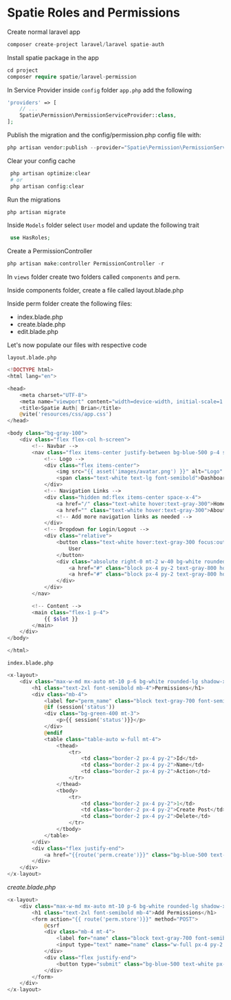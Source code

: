 # Spatie Roles and Permissions

Create normal laravel app 

```php
composer create-project laravel/laravel spatie-auth
``` 
Install spatie package in the app


```php
cd project
composer require spatie/laravel-permission
```
In Service Provider inside `config` folder `app.php` add the following

```php
'providers' => [
    // ...
    Spatie\Permission\PermissionServiceProvider::class,
];
```
Publish the migration and the config/permission.php config file with:

```php
php artisan vendor:publish --provider="Spatie\Permission\PermissionServiceProvider"
```

Clear your config cache

```php
 php artisan optimize:clear
 # or
 php artisan config:clear
 ```

 Run the migrations

 ```php
 php artisan migrate
 ```

Inside `Models` folder select `User` model and update the following trait

```php
 use HasRoles;
 ```

Create a PermissionController

```php
php artisan make:controller PermissionController -r
```

In `views` folder create two folders called `components` and `perm`. 

Inside components folder, create a file called layout.blade.php


Inside perm folder create the following files:
* index.blade.php
* create.blade.php
* edit.blade.php

Let's now populate our files with respective code

`layout.blade.php`
```php
<!DOCTYPE html>
<html lang="en">

<head>
    <meta charset="UTF-8">
    <meta name="viewport" content="width=device-width, initial-scale=1.0">
    <title>Spatie Auth| Brian</title>
    @vite('resources/css/app.css')
</head>

<body class="bg-gray-100">
    <div class="flex flex-col h-screen">
        <!-- Navbar -->
        <nav class="flex items-center justify-between bg-blue-500 p-4 shadow-lg">
            <!-- Logo -->
            <div class="flex items-center">
                <img src="{{ asset('images/avatar.png') }}" alt="Logo" class="h-8 w-8 mr-2">
                <span class="text-white text-lg font-semibold">Dashboard</span>
            </div>
            <!-- Navigation Links -->
            <div class="hidden md:flex items-center space-x-4">
                <a href="/" class="text-white hover:text-gray-300">Home</a>
                <a href="" class="text-white hover:text-gray-300">About</a>
                <!-- Add more navigation links as needed -->
            </div>
            <!-- Dropdown for Login/Logout -->
            <div class="relative">
                <button class="text-white hover:text-gray-300 focus:outline-none">
                    User
                </button>
                <div class="absolute right-0 mt-2 w-40 bg-white rounded-lg shadow-lg">
                    <a href="#" class="block px-4 py-2 text-gray-800 hover:bg-gray-200">Login</a>
                    <a href="#" class="block px-4 py-2 text-gray-800 hover:bg-gray-200">Logout</a>
                </div>
            </div>
        </nav>

        <!-- Content -->
        <main class="flex-1 p-4">
            {{ $slot }}
        </main>
    </div>
</body>

</html>
```

`index.blade.php`

```php 
<x-layout>
    <div class="max-w-md mx-auto mt-10 p-6 bg-white rounded-lg shadow-xl">
        <h1 class="text-2xl font-semibold mb-4">Permissions</h1>
        <div class="mb-4">
            <label for="perm_name" class="block text-gray-700 font-semibold mb-2">Permissions List</label>
            @if (session('status'))
            <div class="bg-green-400 mt-3">
                <p>{{ session('status')}}</p>
            </div>
            @endif
            <table class="table-auto w-full mt-4">
                <thead>
                    <tr>
                        <td class="border-2 px-4 py-2">Id</td>
                        <td class="border-2 px-4 py-2">Name</td>
                        <td class="border-2 px-4 py-2">Action</td>
                    </tr>
                </thead>
                <tbody>
                    <tr>
                        <td class="border-2 px-4 py-2">1</td>
                        <td class="border-2 px-4 py-2">Create Post</td>
                        <td class="border-2 px-4 py-2">Delete</td>
                    </tr>
                </tbody>
            </table>
        </div>
        <div class="flex justify-end">
            <a href="{{route('perm.create')}}" class="bg-blue-500 text-white px-4 py-2 rounded-md hover:bg-blue-600 focus:outline-none focus:bg-blue-600">Add</a>
        </div>
    </div>
</x-layout>
```


*create.blade.php*

```php
<x-layout>
    <div class="max-w-md mx-auto mt-10 p-6 bg-white rounded-lg shadow-xl">
        <h1 class="text-2xl font-semibold mb-4">Add Permissions</h1>
        <form action="{{ route('perm.store')}}" method="POST">
            @csrf
            <div class="mb-4 mt-4">
                <label for="name" class="block text-gray-700 font-semibold mb-2">Permission Name</label>
                <input type="text" name="name" class="w-full px-4 py-2 border border-gray-300 rounded-md focus:outline-none focus:border-blue-500" placeholder="Enter permission name">
            </div>
            <div class="flex justify-end">
                <button type="submit" class="bg-blue-500 text-white px-4 py-2 rounded-md hover:bg-blue-600 focus:outline-none focus:bg-blue-600">Add</button>
            </div>
        </form>
    </div>
</x-layout>
```
